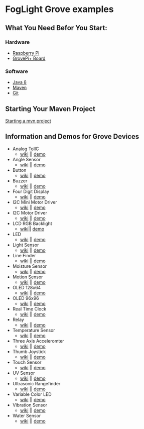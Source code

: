 # FogLight Grove examples

## What You Need Befor You Start:
### Hardware
- [Raspberry Pi](https://www.raspberrypi.org/)
- [GrovePi+ Board](https://www.dexterindustries.com/shop/grovepi-board/)
### Software
- [Java 8](https://docs.oracle.com/javase/8/docs/technotes/guides/install/install_overview.html)
- [Maven](https://maven.apache.org/install.html)
- [Git](https://git-scm.com/)
## Starting Your Maven Project
[Starting a mvn project](https://github.com/oci-pronghorn/FogLighter/blob/master/README.md)
## Information and Demos for Grove Devices
- Analog TollC
  - [wiki]() || [demo]()
- Angle Sensor
  - [wiki](http://wiki.seeed.cc/Grove-Rotary_Angle_Sensor/) || [demo](https://github.com/oci-pronghorn/FogLight-Grove/blob/master/AngleSensor/AngleSensor.md)
- Button
  - [wiki](http://wiki.seeed.cc/Grove-Button/) || [demo](https://github.com/oci-pronghorn/FogLight-Grove/blob/master/Button/Button.md)
- Buzzer
  - [wiki](http://wiki.seeed.cc/Grove-Buzzer/) || [demo](https://github.com/oci-pronghorn/FogLight-Grove/blob/master/Buzzer/Buzzer.md)
- Four Digit Display
  - [wiki](http://wiki.seeed.cc/Grove-4-Digit_Display/) || [demo]()
- I2C Mini Motor Driver
  - [wiki](http://wiki.seeed.cc/Grove-Mini_I2C_Motor_Driver_v1.0/) || [demo]()
- I2C Motor Driver
  - [wiki](http://wiki.seeed.cc/Grove-I2C_Motor_Driver_V1.3/) || [demo]()
- LCD RGB Backlight
  - [wiki](http://wiki.seeed.cc/Grove-LCD_RGB_Backlight/)|| [demo]()
- LED
  - [wiki](http://wiki.seeed.cc/Grove-LED_Socket_Kit/) || [demo]()
- Light Sensor
  - [wiki](http://wiki.seeed.cc/Grove-Light_Sensor/) || [demo](https://github.com/oci-pronghorn/FogLight-Grove/blob/master/LightSensor/LightSensor.md)
- Line Finder
  - [wiki](http://wiki.seeed.cc/Grove-Line_Finder/) || [demo](https://github.com/oci-pronghorn/FogLight-Grove/blob/master/LineFinder/LineFinder.md)
- Moisture Sensor
  - [wiki](http://wiki.seeed.cc/Grove-Moisture_Sensor/) || [demo](https://github.com/oci-pronghorn/FogLight-Grove/blob/master/MoistureSensor/MoistureSensor.md)
- Motion Sensor
  - [wiki](http://wiki.seeed.cc/Grove-Motion_Sensor/) || [demo](https://github.com/oci-pronghorn/FogLight-Grove/blob/master/MotionSensor/MotionSensor.md)
- OLED 128x64
  - [wiki](http://wiki.seeed.cc/Grove-OLED_Display_0.96inch/) || [demo]()
- OLED 96x96
  - [wiki](http://wiki.seeed.cc/Grove-OLED_Display_1.12inch/) || [demo]()
- Real Time Clock
  - [wiki](http://wiki.seeed.cc/Grove-RTC/) || [demo]()
- Relay
  - [wiki](http://wiki.seeed.cc/Grove-Relay/) || [demo](https://github.com/oci-pronghorn/FogLight-Grove/blob/master/Relay/Relay.md)
- Temperature Sensor
  - [wiki](http://wiki.seeed.cc/Grove-Temperature_Sensor/) || [demo]()
- Three Axis Acceleromter
  - [wiki](http://wiki.seeed.cc/Grove-3-Axis_Digital_Accelerometer-1.5g/) || [demo]()
- Thumb Joystick
  - [wiki](http://wiki.seeed.cc/Grove-Thumb_Joystick/) || [demo](https://github.com/oci-pronghorn/FogLight-Grove/blob/master/ThumbJoystick/readme.md)
- Touch Sensor
  - [wiki](http://wiki.seeed.cc/Grove-Touch_Sensor/) || [demo]()
- UV Sensor
  - [wiki](http://wiki.seeed.cc/Grove-UV_Sensor/) || [demo](https://github.com/oci-pronghorn/FogLight-Grove/blob/master/UVSensor/UVSensor.md)
- Ultrasonic Rangefinder
  - [wiki](http://wiki.seeed.cc/Grove-Ultrasonic_Ranger/) || [demo](https://github.com/oci-pronghorn/FogLight-Grove/blob/master/UltrasonicRangefinder/UltrasonicSensor.md)
- Variable Color LED
  - [wiki](http://wiki.seeed.cc/Grove-Variable_Color_LED/) || [demo](https://github.com/oci-pronghorn/FogLight-Grove/blob/master/VariableColorLED/VariableColorLED.md)
- Vibration Sensor
  - [wiki](http://wiki.seeed.cc/Grove-Piezo_Vibration_Sensor/) || [demo](https://github.com/oci-pronghorn/FogLight-Grove/blob/master/VibrationSensor/readme.md)
- Water Sensor
  - [wiki](http://wiki.seeed.cc/Grove-Water_Sensor/) || [demo](https://github.com/oci-pronghorn/FogLight-Grove/blob/master/WaterSensor/readme.md)
